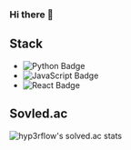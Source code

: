 ### Hi there 👋
## Stack

- ![Python Badge](https://img.shields.io/badge/Python-3776AB?style=flat&logo=Python&logoColor=white)
- ![JavaScript Badge](https://img.shields.io/badge/JavaScript-F7DF1E?style=flat&logo=JavaScript&logoColor=black)
- ![React Badge](https://img.shields.io/badge/React-61DAFB?style=flat&logo=React&logoColor=white)

## Sovled.ac

![hyp3rflow's solved.ac stats](https://github-readme-solvedac.hyp3rflow.vercel.app/api/?handle=parkswon1)


<!--
**parkswon1/parkswon1** is a ✨ _special_ ✨ repository because its `README.md` (this file) appears on your GitHub profile.

Here are some ideas to get you started:

- 🔭 I’m currently working on ...
- 🌱 I’m currently learning ...
- 👯 I’m looking to collaborate on ...
- 🤔 I’m looking for help with ...
- 💬 Ask me about ...
- 📫 How to reach me: ...
- 😄 Pronouns: ...
- ⚡ Fun fact: ...
-->
